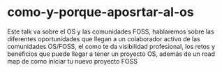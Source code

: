 # como-y-porque-aposrtar-al-os
Este talk va sobre el OS y las comunidades FOSS, hablaremos sobre las diferentes oportunidades que llegan a un colaborador activo de las comunidades OS/FOSS, el como te da visibilidad profesional, los retos y beneficios que puede llegar a tener un proyecto OS, además de un road map de como iniciar tu nuevo proyecto FOSS
